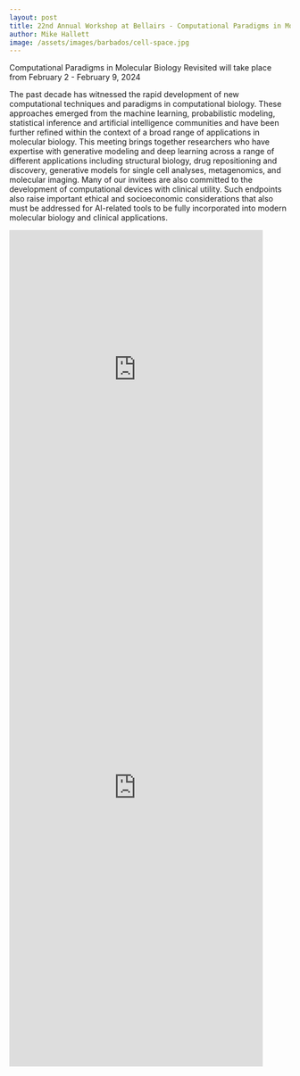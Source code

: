 ```yaml
---
layout: post
title: 22nd Annual Workshop at Bellairs - Computational Paradigms in Molecular Biology Revisited
author: Mike Hallett
image: /assets/images/barbados/cell-space.jpg
---
```



Computational Paradigms in Molecular Biology Revisited will take place from February 2 - February 9, 2024 


The past decade has witnessed the rapid development of new computational techniques and paradigms in computational biology. These approaches emerged from the machine learning, probabilistic modeling, statistical inference and artificial intelligence communities and have been further refined within the context of a broad range of applications in molecular biology. This meeting brings together researchers who have expertise with generative modeling and deep learning across a range of different applications including structural biology, drug repositioning and discovery, generative models for single cell analyses, metagenomics, and molecular imaging. Many of our invitees are also committed to the development of computational devices with clinical utility. Such endpoints also raise important ethical and socioeconomic considerations that also must be addressed for AI-related tools to be fully incorporated into modern molecular biology and clinical applications.

<iframe src="https://docs.google.com/spreadsheets/d/e/2PACX-1vROluE4cmkWROWRyeYzGGPjhGYMVHIyq9EAG3YOT_vD6ufmlVr7_DvCjCrG9PR8OPSFf5dJ5khPLJtG/pubhtml?gid=1362159807&amp;single=true&amp;widget=true&amp;headers=false" height="500" width="90%" style="border:none;"></iframe>

<iframe src="https://docs.google.com/spreadsheets/d/e/2PACX-1vROluE4cmkWROWRyeYzGGPjhGYMVHIyq9EAG3YOT_vD6ufmlVr7_DvCjCrG9PR8OPSFf5dJ5khPLJtG/pubhtml?gid=741533285&amp;single=true&amp;widget=true&amp;headers=false" height="1000" width="90%" style="border:none;"></iframe>

